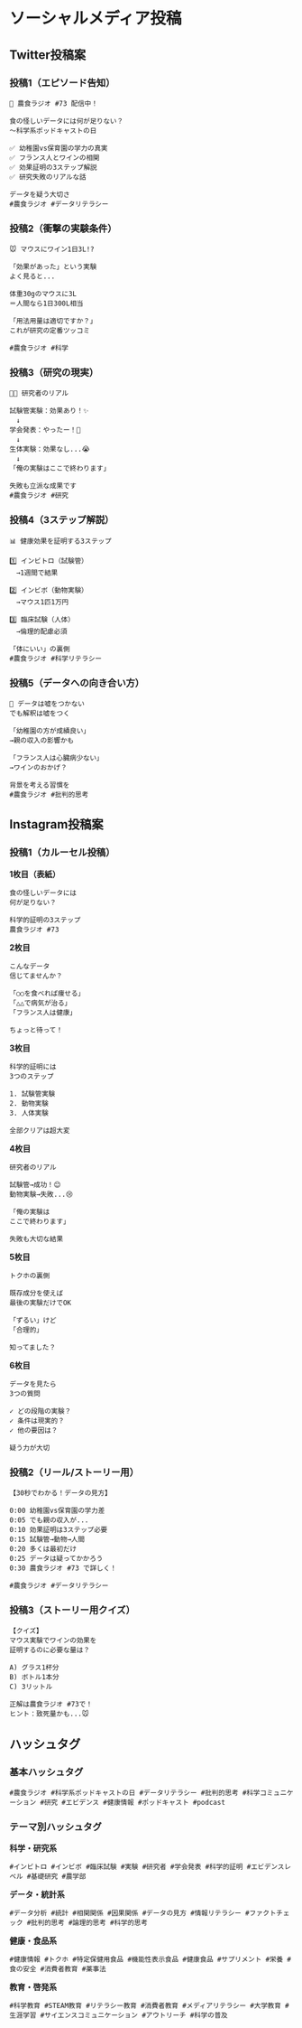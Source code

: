 # ソーシャルメディア投稿

## Twitter投稿案

### 投稿1（エピソード告知）
```
🧪 農食ラジオ #73 配信中！

食の怪しいデータには何が足りない？
〜科学系ポッドキャストの日

✅ 幼稚園vs保育園の学力の真実
✅ フランス人とワインの相関
✅ 効果証明の3ステップ解説
✅ 研究失敗のリアルな話

データを疑う大切さ
#農食ラジオ #データリテラシー
```

### 投稿2（衝撃の実験条件）
```
🐭 マウスにワイン1日3L!?

「効果があった」という実験
よく見ると...

体重30gのマウスに3L
＝人間なら1日300L相当

「用法用量は適切ですか？」
これが研究の定番ツッコミ

#農食ラジオ #科学
```

### 投稿3（研究の現実）
```
👨‍🔬 研究者のリアル

試験管実験：効果あり！✨
　↓
学会発表：やったー！🎉
　↓
生体実験：効果なし...😭
　↓
「俺の実験はここで終わります」

失敗も立派な成果です
#農食ラジオ #研究
```

### 投稿4（3ステップ解説）
```
📊 健康効果を証明する3ステップ

1️⃣ インビトロ（試験管）
　→1週間で結果

2️⃣ インビボ（動物実験）
　→マウス1匹1万円

3️⃣ 臨床試験（人体）
　→倫理的配慮必須

「体にいい」の裏側
#農食ラジオ #科学リテラシー
```

### 投稿5（データへの向き合い方）
```
💭 データは嘘をつかない
でも解釈は嘘をつく

「幼稚園の方が成績良い」
→親の収入の影響かも

「フランス人は心臓病少ない」
→ワインのおかげ？

背景を考える習慣を
#農食ラジオ #批判的思考
```

## Instagram投稿案

### 投稿1（カルーセル投稿）

**1枚目（表紙）**
```
食の怪しいデータには
何が足りない？

科学的証明の3ステップ
農食ラジオ #73
```

**2枚目**
```
こんなデータ
信じてませんか？

「○○を食べれば痩せる」
「△△で病気が治る」
「フランス人は健康」

ちょっと待って！
```

**3枚目**
```
科学的証明には
3つのステップ

1. 試験管実験
2. 動物実験
3. 人体実験

全部クリアは超大変
```

**4枚目**
```
研究者のリアル

試験管→成功！😊
動物実験→失敗...😢

「俺の実験は
ここで終わります」

失敗も大切な結果
```

**5枚目**
```
トクホの裏側

既存成分を使えば
最後の実験だけでOK

「ずるい」けど
「合理的」

知ってました？
```

**6枚目**
```
データを見たら
3つの質問

✓ どの段階の実験？
✓ 条件は現実的？
✓ 他の要因は？

疑う力が大切
```

### 投稿2（リール/ストーリー用）
```
【30秒でわかる！データの見方】

0:00 幼稚園vs保育園の学力差
0:05 でも親の収入が...
0:10 効果証明は3ステップ必要
0:15 試験管→動物→人間
0:20 多くは最初だけ
0:25 データは疑ってかかろう
0:30 農食ラジオ #73 で詳しく！

#農食ラジオ #データリテラシー
```

### 投稿3（ストーリー用クイズ）
```
【クイズ】
マウス実験でワインの効果を
証明するのに必要な量は？

A) グラス1杯分
B) ボトル1本分
C) 3リットル

正解は農食ラジオ #73で！
ヒント：致死量かも...🐭
```

## ハッシュタグ

### 基本ハッシュタグ
```
#農食ラジオ #科学系ポッドキャストの日 #データリテラシー #批判的思考 #科学コミュニケーション #研究 #エビデンス #健康情報 #ポッドキャスト #podcast
```

### テーマ別ハッシュタグ

**科学・研究系**
```
#インビトロ #インビボ #臨床試験 #実験 #研究者 #学会発表 #科学的証明 #エビデンスレベル #基礎研究 #農学部
```

**データ・統計系**
```
#データ分析 #統計 #相関関係 #因果関係 #データの見方 #情報リテラシー #ファクトチェック #批判的思考 #論理的思考 #科学的思考
```

**健康・食品系**
```
#健康情報 #トクホ #特定保健用食品 #機能性表示食品 #健康食品 #サプリメント #栄養 #食の安全 #消費者教育 #薬事法
```

**教育・啓発系**
```
#科学教育 #STEAM教育 #リテラシー教育 #消費者教育 #メディアリテラシー #大学教育 #生涯学習 #サイエンスコミュニケーション #アウトリーチ #科学の普及
```